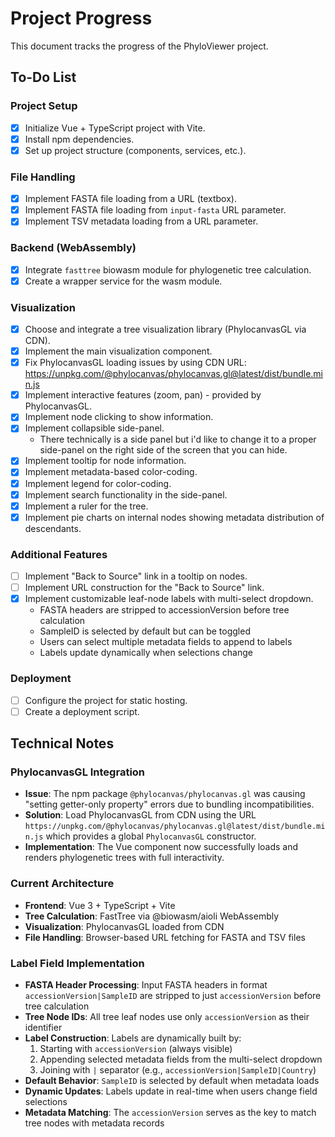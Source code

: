 # Project Progress

This document tracks the progress of the PhyloViewer project.

## To-Do List

### Project Setup
- [x] Initialize Vue + TypeScript project with Vite.
- [x] Install npm dependencies.
- [x] Set up project structure (components, services, etc.).

### File Handling
- [x] Implement FASTA file loading from a URL (textbox).
- [x] Implement FASTA file loading from `input-fasta` URL parameter.
- [x] Implement TSV metadata loading from a URL parameter.

### Backend (WebAssembly)
- [x] Integrate `fasttree` biowasm module for phylogenetic tree calculation.
- [x] Create a wrapper service for the wasm module.

### Visualization
- [x] Choose and integrate a tree visualization library (PhylocanvasGL via CDN).
- [x] Implement the main visualization component.
- [x] Fix PhylocanvasGL loading issues by using CDN URL: https://unpkg.com/@phylocanvas/phylocanvas.gl@latest/dist/bundle.min.js
- [x] Implement interactive features (zoom, pan) - provided by PhylocanvasGL.
- [x] Implement node clicking to show information.
- [x] Implement collapsible side-panel.
  - There technically is a side panel but i'd like to change it to a proper side-panel on the right side of the screen that you can hide.
- [x] Implement tooltip for node information.
- [x] Implement metadata-based color-coding.
- [x] Implement legend for color-coding.
- [x] Implement search functionality in the side-panel.
- [x] Implement a ruler for the tree.
- [x] Implement pie charts on internal nodes showing metadata distribution of descendants.

### Additional Features
- [ ] Implement "Back to Source" link in a tooltip on nodes.
- [ ] Implement URL construction for the "Back to Source" link.
- [x] Implement customizable leaf-node labels with multi-select dropdown.
  - FASTA headers are stripped to accessionVersion before tree calculation
  - SampleID is selected by default but can be toggled
  - Users can select multiple metadata fields to append to labels
  - Labels update dynamically when selections change

### Deployment
- [ ] Configure the project for static hosting.
- [ ] Create a deployment script.

## Technical Notes

### PhylocanvasGL Integration
- **Issue**: The npm package `@phylocanvas/phylocanvas.gl` was causing "setting getter-only property" errors due to bundling incompatibilities.
- **Solution**: Load PhylocanvasGL from CDN using the URL `https://unpkg.com/@phylocanvas/phylocanvas.gl@latest/dist/bundle.min.js` which provides a global `PhylocanvasGL` constructor.
- **Implementation**: The Vue component now successfully loads and renders phylogenetic trees with full interactivity.

### Current Architecture
- **Frontend**: Vue 3 + TypeScript + Vite
- **Tree Calculation**: FastTree via @biowasm/aioli WebAssembly
- **Visualization**: PhylocanvasGL loaded from CDN
- **File Handling**: Browser-based URL fetching for FASTA and TSV files

### Label Field Implementation
- **FASTA Header Processing**: Input FASTA headers in format `accessionVersion|SampleID` are stripped to just `accessionVersion` before tree calculation
- **Tree Node IDs**: All tree leaf nodes use only `accessionVersion` as their identifier
- **Label Construction**: Labels are dynamically built by:
  1. Starting with `accessionVersion` (always visible)
  2. Appending selected metadata fields from the multi-select dropdown
  3. Joining with `|` separator (e.g., `accessionVersion|SampleID|Country`)
- **Default Behavior**: `SampleID` is selected by default when metadata loads
- **Dynamic Updates**: Labels update in real-time when users change field selections
- **Metadata Matching**: The `accessionVersion` serves as the key to match tree nodes with metadata records
